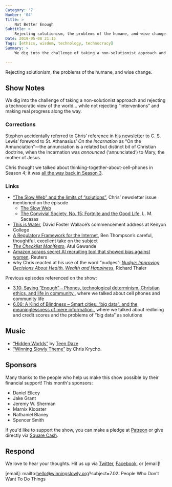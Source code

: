 ```yaml
---
Category: '7'
Number: '04'
Title: >
    Not Better Enough
Subtitle: >
    Rejecting solutionism, the problems of the humane, and wise change.
Date: 2019-05-08 21:15
Tags: [ethics, wisdom, technology, technocracy]
Summary: >
    We dig into the challenge of taking a non-solutionist approach and rejecting a technocratic view of the world… while not rejecting “interventions” and making real progress along the way.

---
```


Rejecting solutionism, the problems of the humane, and wise change.

## Show Notes

We dig into the challenge of taking a non-solutionist approach and rejecting a technocratic view of the world… while not rejecting “interventions” and making real progress along the way.

### Corrections

Stephen accidentally referred to Chris’ reference in [his newsletter][atss] to C. S. Lewis’ foreword to St. Athanasius’ <cite>On the Incarnation</cite> as “On the Annunciation”—the annunciation is a related but distinct bit of Christian doctrine, when the Incarnation was <i>announced</i> (‘annunciated’) to Mary, the mother of Jesus.

[atss]: https://buttondown.email/chriskrycho/archive/the-slow-web-and-the-limits-of-solutions/

Chris thought we talked about thinking-together-about-cell-phones in Season 4; it was [all the way back in Season 3][3.10].

[3.10]: https://winningslowly.org/3.10/

### Links

- [“The Slow Web” and the limits of “solutions”][atss], Chris’ newsletter issue mentioned on the episode
    - [The Slow Web](https://jackcheng.com/the-slow-web/)
    - [The Convivial Society, No. 15: Fortnite and the Good Life](https://tinyletter.com/lmsacasas/letters/the-convivial-society-no-15-fortnite-and-the-good-life), L. M. Sacasas
- [This is Water](http://bulletin-archive.kenyon.edu/x4280.html), David Foster Wallace’s commencement address at Kenyon College
- [A Regulatory Framework for the Internet](https://stratechery.com/2019/a-regulatory-framework-for-the-internet/), Ben Thompson’s careful, thoughtful, excellent take on the subject
- [<cite>The Checklist Manifesto</cite>](http://atulgawande.com/book/the-checklist-manifesto), Atul Gawande
- [Amazon scraps secret AI recruiting tool that showed bias against women](https://www.reuters.com/article/us-amazon-com-jobs-automation-insight/amazon-scraps-secret-ai-recruiting-tool-that-showed-bias-against-women-idUSKCN1MK08G), Reuters
- why Chris reacted at his use of the word “nudges”: [<cite>Nudge: Improving Decisions About Health, Wealth and Happiness</cite>](https://www.alibris.com/Nudge-Improving-Decisions-About-Health-Wealth-and-Happiness-Richard-H-Thaler/book/28302995?matches=252), Richard Thaler

Previous episodes referenced on the show:

- [3.10: Saying “Enough” – Phones, technological determinism, Christian ethics, and life in community.][3.10], where we talked about cell phones and community life
- [6.06: A Kind of Blindness – Smart cities, “big data”, and the meaninglessness of mere information.](https://winningslowly.org/6.06/), where we talked about redlining and credit scores and the problems of “big data” as solutions

## Music

- [“Hidden Worlds”](https://teendaze.bandcamp.com/track/hidden-worlds-single) by [Teen Daze](https://teendaze.bandcamp.com/)
- [“Winning Slowly Theme”](https://soundcloud.com/chriskrycho/winning-slowly) by Chris Krycho. 

## Sponsors

Many thanks to the people who help us make this show possible by their financial support! This month's sponsors:

- Daniel Ellcey
- Jake Grant
- Jeremy W. Sherman
- Marnix Klooster
- Nathaniel Blaney
- Spencer Smith

If you'd like to support the show, you can make a pledge at [Patreon] or give directly via [Square Cash].

[Patreon]: https://www.patreon.com/winningslowly
[Square Cash]: https://cash.me/$winningslowly


## Respond

We love to hear your thoughts. Hit us up via [Twitter], [Facebook], or [email]!

[Twitter]: //www.twitter.com/winningslowly
[Facebook]: //www.facebook.com/winningslowlypodcast
[email]: mailto:hello@winningslowly.org?subject=7.02: People Who Don’t Want To Do Things
